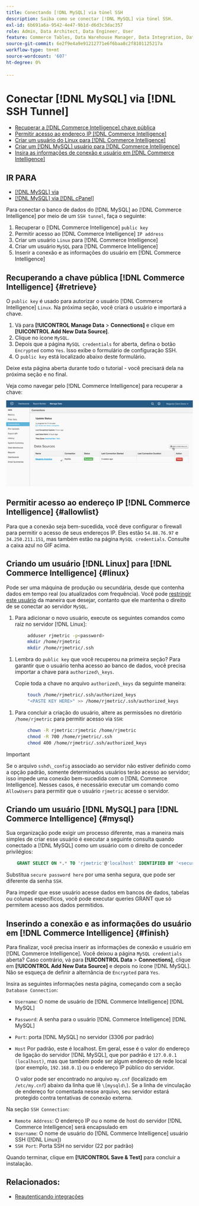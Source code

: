 ```yaml
---
title: Conectando [!DNL MySQL] via túnel SSH
description: Saiba como se conectar [!DNL MySQL] via túnel SSH.
exl-id: 6b691a6a-9542-4e47-9b1d-d6d3c3dac357
role: Admin, Data Architect, Data Engineer, User
feature: Commerce Tables, Data Warehouse Manager, Data Integration, Data Import/Export, SQL Report Builder
source-git-commit: 6e2f9e4a9e91212771e6f6baa8c2f8101125217a
workflow-type: tm+mt
source-wordcount: '607'
ht-degree: 0%

---
```


# Conectar [!DNL MySQL] via [!DNL SSH Tunnel]

* [Recuperar a  [!DNL Commerce Intelligence] chave pública](#retrieve)
* [Permitir acesso ao endereço IP  [!DNL Commerce Intelligence] ](#allowlist)
* [Criar um usuário do Linux para  [!DNL Commerce Intelligence]](#linux)
* [Criar um  [!DNL MySQL] usuário para [!DNL Commerce Intelligence]](#mysql)
* [Insira as informações de conexão e usuário em  [!DNL Commerce Intelligence]](#finish)

## IR PARA

* [[!DNL MySQL] via ](../integrations/mysql-via-a-direct-connection.md)
* [[!DNL MySQL] via  [!DNL cPanel]](../integrations/mysql-via-cpanel.md)

Para conectar o banco de dados do [!DNL MySQL] ao [!DNL Commerce Intelligence] por meio de um `SSH tunnel`, faça o seguinte:

1. Recuperar o [!DNL Commerce Intelligence] `public key`
1. Permitir acesso ao [!DNL Commerce Intelligence] `IP address`
1. Criar um usuário `Linux` para [!DNL Commerce Intelligence]
1. Criar um usuário `MySQL` para [!DNL Commerce Intelligence]
1. Inserir a conexão e as informações do usuário em [!DNL Commerce Intelligence]


## Recuperando a chave pública [!DNL Commerce Intelligence] {#retrieve}

O `public key` é usado para autorizar o usuário [!DNL Commerce Intelligence] `Linux`. Na próxima seção, você criará o usuário e importará a chave.

1. Vá para **[!UICONTROL Manage Data** > **Connections]** e clique em **[!UICONTROL Add New Data Source]**.
1. Clique no ícone `MySQL`.
1. Depois que a página `MySQL credentials` for aberta, defina o botão `Encrypted` como `Yes`. Isso exibe o formulário de configuração SSH.
1. O `public key` está localizado abaixo deste formulário.

Deixe esta página aberta durante todo o tutorial - você precisará dela na próxima seção e no final.

Veja como navegar pelo [!DNL Commerce Intelligence] para recuperar a chave:

![](../../../assets/MySQL_SSH.gif)<!--{: width="770"}-->

## Permitir acesso ao endereço IP [!DNL Commerce Intelligence] {#allowlist}

Para que a conexão seja bem-sucedida, você deve configurar o firewall para permitir o acesso de seus endereços IP. Eles estão `54.88.76.97` e `34.250.211.151`, mas também estão na página `MySQL credentials`. Consulte a caixa azul no GIF acima.

## Criando um usuário [!DNL Linux] para [!DNL Commerce Intelligence] {#linux}

Pode ser uma máquina de produção ou secundária, desde que contenha dados em tempo real (ou atualizados com frequência). Você pode [restringir este usuário](../../../administrator/account-management/restrict-db-access.md) da maneira que desejar, contanto que ele mantenha o direito de se conectar ao servidor `MySQL`.

1. Para adicionar o novo usuário, execute os seguintes comandos como raiz no servidor [!DNL Linux]:

```bash
        adduser rjmetric -p<password>
        mkdir /home/rjmetric
        mkdir /home/rjmetric/.ssh
```

1. Lembra do `public key` que você recuperou na primeira seção? Para garantir que o usuário tenha acesso ao banco de dados, você precisa importar a chave para `authorized\_keys`.

   Copie toda a chave no arquivo `authorized\_keys` da seguinte maneira:

```bash
        touch /home/rjmetric/.ssh/authorized_keys
        "<PASTE KEY HERE>" >> /home/rjmetric/.ssh/authorized_keys
```

1. Para concluir a criação do usuário, altere as permissões no diretório `/home/rjmetric` para permitir acesso via `SSH`:

```bash
        chown -R rjmetric:rjmetric /home/rjmetric
        chmod -R 700 /home/rjmetric/.ssh
        chmod 400 /home/rjmetric/.ssh/authorized_keys
```

>[!IMPORTANT]
>
>Se o arquivo `sshd\_config` associado ao servidor não estiver definido como a opção padrão, somente determinados usuários terão acesso ao servidor; isso impede uma conexão bem-sucedida com o [!DNL Commerce Intelligence]. Nesses casos, é necessário executar um comando como `AllowUsers` para permitir que o usuário `rjmetric` acesse o servidor.

## Criando um usuário [!DNL MySQL] para [!DNL Commerce Intelligence] {#mysql}

Sua organização pode exigir um processo diferente, mas a maneira mais simples de criar esse usuário é executar a seguinte consulta quando conectado a [!DNL MySQL] como um usuário com o direito de conceder privilégios:

```sql
    GRANT SELECT ON *.* TO 'rjmetric'@'localhost' IDENTIFIED BY '<secure password here>';
```

Substitua `secure password here` por uma senha segura, que pode ser diferente da senha `SSH`.

Para impedir que esse usuário acesse dados em bancos de dados, tabelas ou colunas específicos, você pode executar queries GRANT que só permitem acesso aos dados permitidos.

## Inserindo a conexão e as informações do usuário em [!DNL Commerce Intelligence] {#finish}

Para finalizar, você precisa inserir as informações de conexão e usuário em [!DNL Commerce Intelligence]. Você deixou a página `MySQL credentials` aberta? Caso contrário, vá para **[!UICONTROL Data** > **Connections]**, clique em **[!UICONTROL Add New Data Source]** e depois no ícone [!DNL MySQL]. Não se esqueça de definir a alternância de `Encrypted` para `Yes`.

Insira as seguintes informações nesta página, começando com a seção `Database Connection`:

* `Username`: O nome de usuário de [!DNL Commerce Intelligence] [!DNL MySQL]
* `Password`: A senha para o usuário [!DNL Commerce Intelligence] [!DNL MySQL]
* `Port`: porta [!DNL MySQL] no servidor (3306 por padrão)
* `Host` Por padrão, este é localhost. Em geral, esse é o valor do endereço de ligação do servidor [!DNL MySQL], que por padrão é `127.0.0.1 (localhost)`, mas que também pode ser algum endereço de rede local (por exemplo, `192.168.0.1`) ou o endereço IP público do servidor.

  O valor pode ser encontrado no arquivo `my.cnf` (localizado em `/etc/my.cnf`) abaixo da linha que lê `\[mysqld\]`. Se a linha de vinculação de endereço for comentada nesse arquivo, seu servidor estará protegido contra tentativas de conexão externa.

Na seção `SSH Connection`:

* `Remote Address`: O endereço IP ou o nome de host do servidor [!DNL Commerce Intelligence] será encapsulado em
* `Username`: O nome de usuário do [!DNL Commerce Intelligence] usuário SSH ([!DNL Linux])
* `SSH Port`: Porta SSH no servidor (22 por padrão)

Quando terminar, clique em **[!UICONTROL Save & Test]** para concluir a instalação.

## Relacionados:

* [Reautenticando integrações](https://experienceleague.adobe.com/docs/commerce-knowledge-base/kb/how-to/mbi-reauthenticating-integrations.html)

